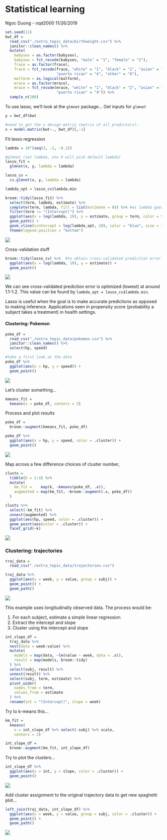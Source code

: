 Statistical learning
================
Ngoc Duong - nqd2000
11/26/2019

``` r
set.seed(11)
bwt_df = 
  read_csv("./extra_topic_data/birthweight.csv") %>% 
  janitor::clean_names() %>%
  mutate(
    babysex = as.factor(babysex),
    babysex = fct_recode(babysex, "male" = "1", "female" = "2"),
    frace = as.factor(frace),
    frace = fct_recode(frace, "white" = "1", "black" = "2", "asian" = "3", 
                       "puerto rican" = "4", "other" = "8"),
    malform = as.logical(malform),
    mrace = as.factor(mrace),
    mrace = fct_recode(mrace, "white" = "1", "black" = "2", "asian" = "3", 
                       "puerto rican" = "4")) %>% 
  sample_n(200)
```

To use lasso, we’ll look at the `glmnet` package… Get inputs for
`glmnet`

``` r
y = bwt_df$bwt

#need to get the x design matrix (matrix of all predictors):
x = model.matrix(bwt~., bwt_df)[,-1]
```

Fit lasso regression

``` r
lambda = 10^(seq(3, -2, -0.1))

#glmnet (set lambda, otw R will pick default lambda)
lasso_fit = 
  glmnet(x, y, lambda = lambda)

lasso_cv =
  cv.glmnet(x, y, lambda = lambda)

lambda_opt = lasso_cv$lambda.min
```

``` r
broom::tidy(lasso_fit) %>% 
  select(term, lambda, estimate) %>% 
  complete(term, lambda, fill = list(estimate = 0)) %>% #as lambda goes up, the estimate approaches 0 and vice versa 
  filter(term != "(Intercept)") %>% 
  ggplot(aes(x = log(lambda, 10), y = estimate, group = term, color = term)) + 
  geom_path() + 
  geom_vline(xintercept = log(lambda_opt, 10), color = "blue", size = 1.2) +
  theme(legend.position = "bottom")
```

![](statistical_learning_files/figure-gfm/unnamed-chunk-4-1.png)<!-- -->

Cross-validation
stuff

``` r
broom::tidy(lasso_cv) %>%  #to obtain cross-validated prediction error at a certain lambda value
  ggplot(aes(x = log(lambda, 10), y = estimate)) + 
  geom_point()  
```

![](statistical_learning_files/figure-gfm/unnamed-chunk-5-1.png)<!-- -->

We can see cross-validated prediction error is optimized (lowest) at
around 1.1-1.2. This value can be found by `lambda_opt =
lasso_cv$lambda.min`.

Lasso is useful when the goal is to make accurate predictions as opposed
to making inference. Applications seen in propensity score (probability
a subject takes a treatment) in health settings.

#### Clustering: Pokemon

``` r
poke_df = 
  read_csv("./extra_topic_data/pokemon.csv") %>% 
  janitor::clean_names() %>% 
  select(hp, speed)

#take a first look at the data
poke_df %>% 
  ggplot(aes(x = hp, y = speed)) + 
  geom_point()
```

![](statistical_learning_files/figure-gfm/unnamed-chunk-6-1.png)<!-- -->

Let’s cluster something…

``` r
kmeans_fit =
  kmeans(x = poke_df, centers = 3)
```

Process and plot results

``` r
poke_df =
  broom::augment(kmeans_fit, poke_df)

poke_df %>% 
  ggplot(aes(x = hp, y = speed, color = .cluster)) +
  geom_point()
```

![](statistical_learning_files/figure-gfm/unnamed-chunk-8-1.png)<!-- -->

Map across a few difference choices of cluster number,

``` r
clusts =
  tibble(k = 2:4) %>%
  mutate(
    km_fit =    map(k, ~kmeans(poke_df, .x)),
    augmented = map(km_fit, ~broom::augment(.x, poke_df))
  )

clusts %>% 
  select(-km_fit) %>% 
  unnest(augmented) %>% 
  ggplot(aes(hp, speed, color = .cluster)) +
  geom_point(aes(color = .cluster)) +
  facet_grid(~k)
```

![](statistical_learning_files/figure-gfm/unnamed-chunk-9-1.png)<!-- -->

### Clustering: trajectories

``` r
traj_data = 
  read_csv("./extra_topic_data/trajectories.csv")

traj_data %>% 
  ggplot(aes(x = week, y = value, group = subj)) + 
  geom_point() + 
  geom_path()
```

![](statistical_learning_files/figure-gfm/unnamed-chunk-10-1.png)<!-- -->

This example uses longitudinally observed data. The process would be:

1.  For each subject, estimate a simple linear regression
2.  Extract the intercept and slope
3.  Cluster using the intercept and slope

<!-- end list -->

``` r
int_slope_df = 
  traj_data %>% 
  nest(data = week:value) %>% 
  mutate(
    models = map(data, ~lm(value ~ week, data = .x)),
    result = map(models, broom::tidy)
  ) %>% 
  select(subj, result) %>% 
  unnest(result) %>% 
  select(subj, term, estimate) %>% 
  pivot_wider(
    names_from = term,
    values_from = estimate
  ) %>% 
  rename(int = "(Intercept)", slope = week)
```

Try to k-means this…

``` r
km_fit = 
  kmeans(
    x = int_slope_df %>% select(-subj) %>% scale, 
    centers = 2)

int_slope_df =
  broom::augment(km_fit, int_slope_df)
```

Try to plot the clusters…

``` r
int_slope_df %>% 
  ggplot(aes(x = int, y = slope, color = .cluster)) +
  geom_point()
```

![](statistical_learning_files/figure-gfm/unnamed-chunk-13-1.png)<!-- -->

Add cluster assignment to the original trajectory data to get new
spaghetti plot…

``` r
left_join(traj_data, int_slope_df) %>% 
  ggplot(aes(x = week, y = value, group = subj, color = .cluster)) + 
  geom_point() + 
  geom_path() 
```

![](statistical_learning_files/figure-gfm/unnamed-chunk-14-1.png)<!-- -->
